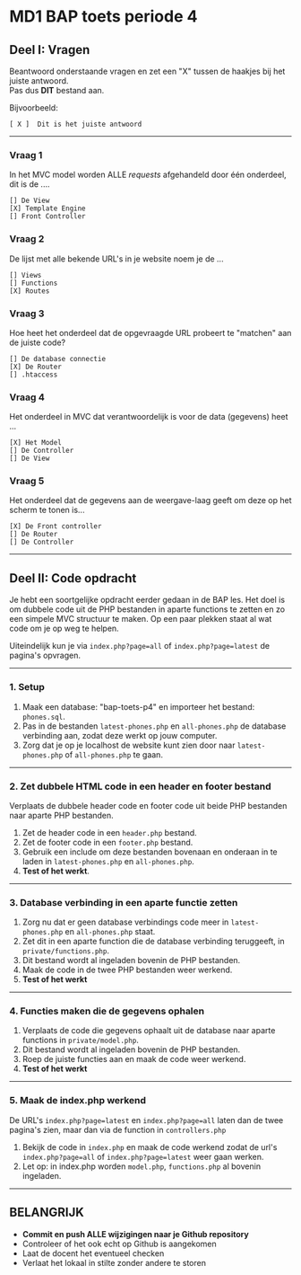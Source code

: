 # MD1 BAP toets periode 4

## Deel I: Vragen

Beantwoord onderstaande vragen en zet een "X" tussen de haakjes bij het juiste antwoord.  
Pas dus **DIT** bestand aan.  

Bijvoorbeeld:
```
[ X ]  Dit is het juiste antwoord
```
---

### Vraag 1
In het MVC model worden ALLE *requests* afgehandeld door één onderdeel, dit is de ....
```
[] De View
[X] Template Engine
[] Front Controller
```

### Vraag 2
De lijst met alle bekende URL's in je website noem je de ... 
```
[] Views
[] Functions
[X] Routes
```

### Vraag 3
Hoe heet het onderdeel dat de opgevraagde URL probeert te "matchen" aan de juiste code?
```
[] De database connectie
[X] De Router
[] .htaccess
```

### Vraag 4
Het onderdeel in MVC dat verantwoordelijk is voor de data (gegevens) heet ... 
```
[X] Het Model
[] De Controller
[] De View
```

### Vraag 5
Het onderdeel dat de gegevens aan de weergave-laag geeft om deze op het scherm te tonen is...
```
[X] De Front controller
[] De Router
[] De Controller
```

---
## Deel II: Code opdracht
Je hebt een soortgelijke opdracht eerder gedaan in de BAP les. Het doel is om dubbele code uit de PHP bestanden in aparte functions te zetten en zo een simpele MVC structuur te maken.
Op een paar plekken staat al wat code om je op weg te helpen.
  
Uiteindelijk kun je via `index.php?page=all` of `index.php?page=latest` de pagina's opvragen. 

---
### 1. Setup
1. Maak een database: "bap-toets-p4" en importeer het bestand: `phones.sql`.
2. Pas in de bestanden `latest-phones.php` en `all-phones.php` de database verbinding aan, zodat deze werkt op jouw computer.
3. Zorg dat je op je localhost de website kunt zien door naar `latest-phones.php` of `all-phones.php` te gaan.

---
### 2. Zet dubbele HTML code in een header en footer bestand
Verplaats de dubbele header code en footer code uit beide PHP bestanden naar aparte PHP bestanden.
1. Zet de header code in een `header.php` bestand.
2. Zet de footer code in een `footer.php` bestand.
3. Gebruik een include om deze bestanden bovenaan en onderaan in te laden in `latest-phones.php` en `all-phones.php`.
4. **Test of het werkt**.
---
### 3. Database verbinding in een aparte functie zetten
1. Zorg nu dat er geen database verbindings code meer in `latest-phones.php` en `all-phones.php` staat.
2. Zet dit in een aparte function die de database verbinding teruggeeft, in `private/functions.php`.
3. Dit bestand wordt al ingeladen bovenin de PHP bestanden.
4. Maak de code in de twee PHP bestanden weer werkend.
5. **Test of het werkt**

---
### 4. Functies maken die de gegevens ophalen
1. Verplaats de code die gegevens ophaalt uit de database naar aparte functions in `private/model.php`.
2. Dit bestand wordt al ingeladen bovenin de PHP bestanden.
3. Roep de juiste functies aan en maak de code weer werkend.
4. **Test of het werkt**
---
### 5. Maak de index.php werkend
De URL's `index.php?page=latest` en `index.php?page=all` laten dan de twee pagina's zien, maar dan via de function in `controllers.php`
1. Bekijk de code in `index.php` en maak de code werkend zodat de url's `index.php?page=all` of `index.php?page=latest` weer gaan werken.
2. Let op: in index.php worden `model.php`, `functions.php` al bovenin ingeladen.
---

## BELANGRIJK
- **Commit en push ALLE wijzigingen naar je Github repository**
- Controleer of het ook echt op Github is aangekomen
- Laat de docent het eventueel checken
- Verlaat het lokaal in stilte zonder andere te storen 


